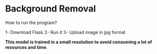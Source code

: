 # Background Removal

How to run the program?

1- Download Flask 
2- Run it 
3- Upload image in jpg format

**This model is trained in a small resolution to avoid consuming a lot of resources and time**.


